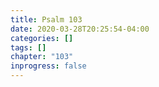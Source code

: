 ```yaml
---
title: Psalm 103
date: 2020-03-28T20:25:54-04:00
categories: []
tags: []
chapter: "103"
inprogress: false
---
```


